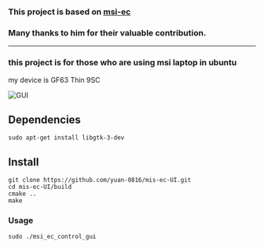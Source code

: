 ### This project is based on [msi-ec](https://github.com/BeardOverflow/msi-ec) 
### Many thanks to him for their valuable contribution.
---
### this project is for those who are using msi laptop in ubuntu

my device is GF63 Thin 9SC


![GUI](https://github.com/yuan-0816/mis-ec-UI/blob/main/doc/UI.png)




## Dependencies
```
sudo apt-get install libgtk-3-dev
```

## Install
```
git clone https://github.com/yuan-0816/mis-ec-UI.git
cd mis-ec-UI/build
cmake ..
make
```

### Usage
```
sudo ./msi_ec_control_gui
```
